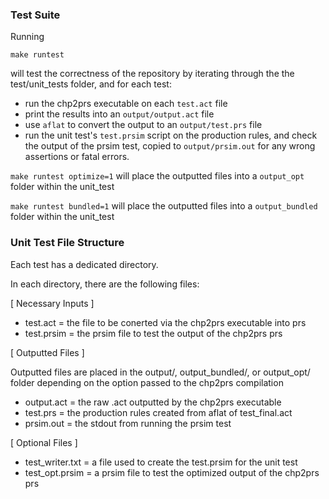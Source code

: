 ### Test Suite
Running

```
make runtest
```
will test the correctness of the repository by iterating through the the test/unit_tests folder, and for each test:
* run the chp2prs executable on each `test.act` file
* print the results into an `output/output.act` file
* use `aflat` to convert the output to an `output/test.prs` file
* run the unit test's `test.prsim` script on the production rules, and check the output of the prsim test, copied to `output/prsim.out` for any wrong assertions or fatal errors.

`make runtest optimize=1` will place the outputted files into a `output_opt` folder within the unit_test

`make runtest bundled=1` will place the outputted files into a `output_bundled` folder within the unit_test

### Unit Test File Structure
Each test has a dedicated directory.

In each directory, there are the following files:

[ Necessary Inputs ]
 * test.act = the file to be conerted via the chp2prs executable into prs
 * test.prsim = the prsim file to test the output of the chp2prs prs
 
[ Outputted Files ]

Outputted files are placed in the output/, output_bundled/, or output_opt/ folder depending on the option passed to the chp2prs compilation
 * output.act = the raw .act outputted by the chp2prs executable
 * test.prs = the production rules created from aflat of test_final.act
 * prsim.out = the stdout from running the prsim test
 
[ Optional Files ]

 * test_writer.txt = a file used to create the test.prsim for the unit test
 * test_opt.prsim = a prsim file to test the optimized output of the chp2prs prs
